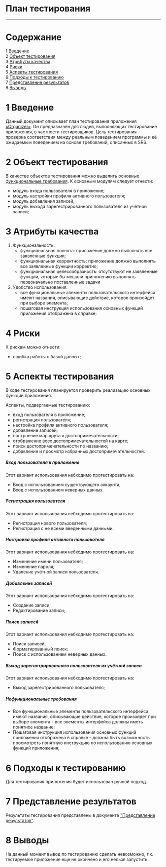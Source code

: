 # План тестирования  
---

# Содержание  
1 [Введение](#introduction)  
2 [Объект тестирования](#items)  
3 [Атрибуты качества](#quality)  
4 [Риски](#risk)  
5 [Аспекты тестирования](#features)  
6 [Подходы к тестированию](#approach)  
7 [Представление результатов](#pass)  
8 [Выводы](#conclusion)  

<a name="introduction"/>  

# 1 Введение  

Данный документ описывает план тестирования приложения [«Organizer»](https://github.com/ANTI-MAD/Organizer). Он предназначен для людей, выполняющих тестирование приложения, в частности тестировщиков. Цель тестирования - проверка соответствия между реальным поведением программы и её ожидаемым поведением на основе требований, описанных в SRS.

<a name="items"/>  

# 2 Объект тестирования  

В качестве объектов тестирования можно выделить основные [функциональные требования](https://github.com/ANTI-MAD/Organizer/blob/master/Documentation/Requirements/Requirements.md#31-%D1%84%D1%83%D0%BD%D0%BA%D1%86%D0%B8%D0%BE%D0%BD%D0%B0%D0%BB%D1%8C%D0%BD%D1%8B%D0%B5-%D1%82%D1%80%D0%B5%D0%B1%D0%BE%D0%B2%D0%B0%D0%BD%D0%B8%D1%8F). К основным модулям следует отнести:  
* модуль входа пользователя в приложение;  
* модуль настройки профиля активного пользователя;  
* модуль добавления записей;  
* модуль выхода зарегестрированного пользователя из учётной записи;

<a name="quality"/>  

# 3 Атрибуты качества  

1. Функциональность:  
    - функциональная полнота: приложение должно выполнять все заявленные функции;
    - функциональная корректность: приложение должно выполнять все заявленные функции корректно;  
    - функциональная целесообразность: отсутствуют не заявленные функции, которые бы мешали приложению выполнять первоначально поставленные задачи
2. Удобство использования:  
    - все функциональные элементы пользовательского интерфейса имеют названия, описывающие действие, которое произойдет при выборе элемента;     
    - пошаговая инструкция использования основных функций приложения отображена в справке;  
    
<a name="risk"/>  

# 4 Риски  

К рискам можно отнести:  
* ошибка работы с базой данных;  

<a name="features"/>  

# 5 Аспекты тестирования  

В ходе тестирования планируется проверить реализацию основных функций приложения. 

Аспекты, подвергаемые тестированию:  
* вход пользователя в приложение;   
* регистрация пользователя;
* настройка профиля активного пользователя;    
* добавление записей;  
* построение маршрута к достопримечательности;  
* отображение всех достопримечательностей на карте;  
* поиск достопримечательности по названию;  
* добавление и просмотр избранных достопримечательностей.  

##### Вход пользователя в приложение  
Этот вариант использования небходимо протестировать на:  
* Вход с использованием существующего аккаунта;  
* Вход с использованием неверных данных.  

##### Регистрация пользователя  
Этот вариант использования небходимо протестировать на:  
* Регистрация нового пользователя;
* Регистрация с не всеми введенными данными.  

##### Настройка профиля активного пользователя  
Этот вариант использования небходимо протестировать на:  
* Изменение имени пользователя;  
* Изменение пароля;  
* Удаление учётной записи пользователя.  

##### Добавление записей  
Этот вариант использования небходимо протестировать на:  
* Создание записи;  
* Редактирование записи;  

##### Поиск записей  
Этот вариант использования небходимо протестировать на:  
* Поиск записей;  
* Форматированный поиск;  
* Поиск с использованием неверных данных.  

##### Выход зарегистрированного пользователя из учётной записи 
Этот вариант использования небходимо протестировать на:  
* Выход зарегестрированного пользователя;  

##### Нефункциональные требования  

* Все функциональные элементы пользовательского интерфейса имеют названия, описывающие действие, которое произойдет при выборе элемента - все элементы интерфейса должны иметь понятное название;  
* Пошаговая инструкция использования основных функций приложения отображена в справке - должна быть возможность просмотреть понятную инструкцию по использованию основных функций приложения;  

<a name="approach"/>  

# 6 Подходы к тестированию  

Для тестирования приложения будет использован ручной подход.  

<a name="pass"/>  

# 7 Представление результатов  

Результаты тестирования представлены в документе ["Представление результатов"](../Testing/TestResults.md).  

<a name="conclusion"/>  

# 8 Выводы  


На данный момент вывод по тестированию сделать невозможно, т.к. тестируемое приложение еще не окончено и его нельзя запустить.
